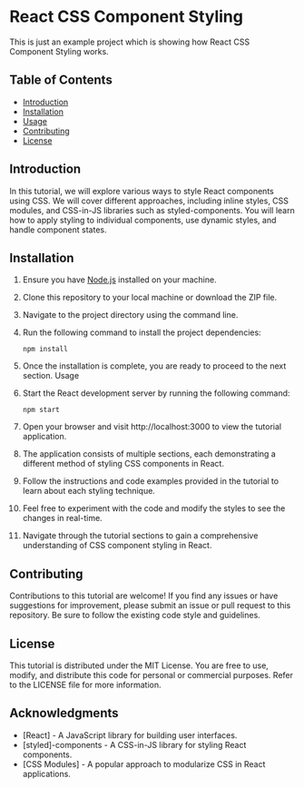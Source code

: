 # React CSS Component Styling

This is just an example project which is showing how React CSS Component Styling works.

## Table of Contents

- [Introduction](#introduction)
- [Installation](#installation)
- [Usage](#usage)
- [Contributing](#contributing)
- [License](#license)

## Introduction

In this tutorial, we will explore various ways to style React components using CSS. We will cover different approaches, including inline styles, CSS modules, and CSS-in-JS libraries such as styled-components. You will learn how to apply styling to individual components, use dynamic styles, and handle component states.

## Installation

1. Ensure you have [Node.js](https://nodejs.org) installed on your machine.
2. Clone this repository to your local machine or download the ZIP file.
3. Navigate to the project directory using the command line.
4. Run the following command to install the project dependencies:

   ```shell
   npm install
5. Once the installation is complete, you are ready to proceed to the next section.
Usage
1. Start the React development server by running the following command:
    ```shell
   npm start
2. Open your browser and visit http://localhost:3000 to view the tutorial application.
3. The application consists of multiple sections, each demonstrating a different method of styling CSS components in React.
4. Follow the instructions and code examples provided in the tutorial to learn about each styling technique.
5. Feel free to experiment with the code and modify the styles to see the changes in real-time.
6. Navigate through the tutorial sections to gain a comprehensive understanding of CSS component styling in React.

## Contributing
Contributions to this tutorial are welcome! If you find any issues or have suggestions for improvement, please submit an issue or pull request to this repository. Be sure to follow the existing code style and guidelines.

## License
This tutorial is distributed under the MIT License. You are free to use, modify, and distribute this code for personal or commercial purposes. Refer to the LICENSE file for more information.

## Acknowledgments
- [React] - A JavaScript library for building user interfaces.
- [styled]-components - A CSS-in-JS library for styling React components.
- [CSS Modules] - A popular approach to modularize CSS in React applications.